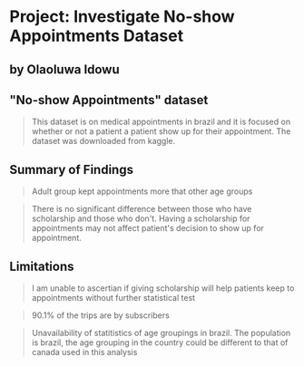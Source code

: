 # Project: Investigate No-show Appointments Dataset

## by Olaoluwa Idowu


## "No-show Appointments" dataset

> This dataset is on medical appointments in brazil and it is focused on whether or not a patient a patient show up for their appointment. The dataset was downloaded from kaggle.


## Summary of Findings

> Adult group kept appointments more that other age groups

> There is no significant difference between those who have scholarship and those who don't. 
Having a scholarship for appointments may not affect patient's decision to show up for appointment.


## Limitations

> I am unable to ascertian if giving scholarship will help patients keep to appointments without further statistical test

> 90.1% of the trips are by subscribers

> Unavailability of statitistics of age groupings in brazil. The population is brazil, the age grouping in the country could be different to that of canada used in this analysis